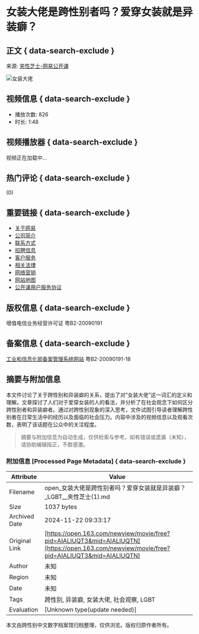 # 女装大佬是跨性别者吗？爱穿女装就是异装癖？

## 正文 { data-search-exclude }


来源: [夹性芝士-网易公开课](https://vip.open.163.com)

![女装大佬](http://dingyue.ws.126.net/2022/1101/c343bf29j00rkne9i0007d000780078p.jpg)

## 视频信息 { data-search-exclude }
- 播放次数: 826
- 时长: 1:48

## 视频播放器 { data-search-exclude }
视频正在加载中...

## 热门评论 { data-search-exclude }
(0)

## 重要链接 { data-search-exclude }
- [关于网易](http://corp.163.com/eng/about/overview.html)
- [公司简介](http://gb.corp.163.com/gb/about/overview.html)
- [联系方式](http://gb.corp.163.com/gb/contactus.html)
- [招聘信息](https://hr.163.com)
- [客户服务](https://help.mail.163.com/service.html)
- [相关法律](http://gb.corp.163.com/gb/legal.html)
- [网络营销](http://emarketing.163.com/)
- [网站地图](http://sitemap.163.com/)
- [公开课用户服务协议](/special/serviceagreement_open)

## 版权信息 { data-search-exclude }
增值电信业务经营许可证 粤B2-20090191

## 备案信息 { data-search-exclude }
[工业和信息化部备案管理系统网站](https://beian.miit.gov.cn/#/Integrated/index) 粤B2-20090191-18

## 摘要与附加信息

<!-- tcd_abstract -->
本文件讨论了关于跨性别和异装癖的关系，提出了对“女装大佬”这一词汇的定义和理解。文章探讨了人们对于爱穿女装的人的看法，并分析了在社会观念下如何区分跨性别者和异装癖者。通过对跨性别现象的深入思考，文件试图引导读者理解跨性别者在日常生活中的经历以及面临的社会压力。内容中涉及的视频信息以及观看次数，表明了该话题在公众中的关注程度。
<!-- tcd_abstract_end -->

> 摘要与附加信息为自动生成，仅供检索与参考。如有错误或遗漏（未知），请协助编辑指正，不胜感激。

### 附加信息 [Processed Page Metadata] { data-search-exclude }

| Attribute       | Value                                  |
|-----------------|----------------------------------------|
| Filename        | open_女装大佬是跨性别者吗？爱穿女装就是异装癖？_LGBT__夹性芝士(1).md                             |
| Size            | 1037 bytes                           |
| Archived Date   | 2024-11-22 09:33:17                             |
| Original Link   | [https://open.163.com/newview/movie/free?pid=AIALIUQT3&mid=AIALIUQTN](https://open.163.com/newview/movie/free?pid=AIALIUQT3&mid=AIALIUQTN)                       |
| Author          | 未知                               |
| Region          | 未知                               |
| Date            | 未知                                 |
| Tags            | 跨性别, 异装癖, 女装大佬, 社会观察, LGBT                                 |
| Evaluation            | [Unknown type(update needed)]                                 |
<!-- tcd_table_end -->

本文由跨性别中文数字档案馆归档整理，仅供浏览。版权归原作者所有。
